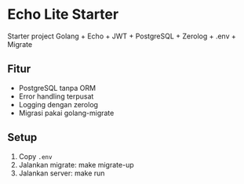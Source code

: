 # Echo Lite Starter

Starter project Golang + Echo + JWT + PostgreSQL + Zerolog + .env + Migrate

## Fitur
- PostgreSQL tanpa ORM
- Error handling terpusat
- Logging dengan zerolog
- Migrasi pakai golang-migrate

## Setup

1. Copy `.env`
2. Jalankan migrate:
   make migrate-up
3. Jalankan server:
   make run
